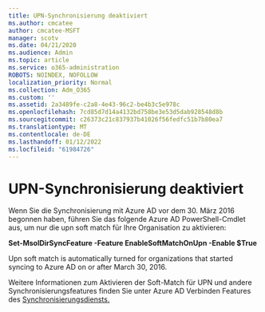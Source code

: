 ```yaml
---
title: UPN-Synchronisierung deaktiviert
ms.author: cmcatee
author: cmcatee-MSFT
manager: scotv
ms.date: 04/21/2020
ms.audience: Admin
ms.topic: article
ms.service: o365-administration
ROBOTS: NOINDEX, NOFOLLOW
localization_priority: Normal
ms.collection: Adm_O365
ms.custom: ''
ms.assetid: 2a3489fe-c2a8-4e43-96c2-be4b3c5e978c
ms.openlocfilehash: 7cd85d7d14a4132bd758be3e53d5dab928548d8b
ms.sourcegitcommit: c26373c21c837937b41026f56fedfc51b7b80ea7
ms.translationtype: MT
ms.contentlocale: de-DE
ms.lasthandoff: 01/12/2022
ms.locfileid: "61984726"
---
```

# <a name="upn-sync-disabled"></a>UPN-Synchronisierung deaktiviert

Wenn Sie die Synchronisierung mit Azure AD vor dem 30. März 2016 begonnen haben, führen Sie das folgende Azure AD PowerShell-Cmdlet aus, um nur die upn soft match für Ihre Organisation zu aktivieren:
  
 **Set-MsolDirSyncFeature -Feature EnableSoftMatchOnUpn -Enable $True**
  
Upn soft match is automatically turned for organizations that started syncing to Azure AD on or after March 30, 2016.
  
Weitere Informationen zum Aktivieren der Soft-Match für UPN und andere Synchronisierungsfeatures finden Sie unter Azure AD Verbinden Features des [Synchronisierungsdiensts.](https://docs.microsoft.com/azure/active-directory/connect/active-directory-aadconnectsyncservice-features)
  

